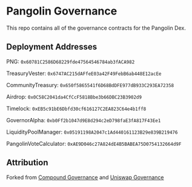 # Pangolin Governance

This repo contains all of the governance contracts for the Pangolin Dex.

## Deployment Addresses

PNG: `0x60781C2586D68229fde47564546784ab3fACA982`

TreasuryVester: `0x6747AC215dAFfeE03a42F49FebB6ab448E12acEe`

CommunityTreasury: `0x650f5865541f6D68BdDFE977dB933C293EA72358`

Airdrop:           `0x0C58C2041da4CfCcF5818Bbe3b66DBC23B3902d9`

Timelock:          `0xEB5c91bE6Dbfd30cf616127C2EA823C64e4b1ff8`

GovernorAlpha:     `0xb0Ff2b1047d9E8d294c2eD798faE3fA817F43Ee1`

LiquidityPoolManager:         `0x05191198A2047c1Ad440161123B29e839B219476`

PangolinVoteCalculator: `0xAE9D046c27A824dE4B5BABEA75D0754132664d9F`

## Attribution

Forked from
[Compound Governance](https://github.com/compound-finance/compound-protocol/tree/v2.8.1) and [Uniswap Governance](https://github.com/Uniswap/governance)
